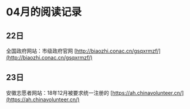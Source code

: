 # 04月的阅读记录

## 22日

全国政府网站：市级政府官网 [http://biaozhi.conac.cn/gsqxrmzf/](http://biaozhi.conac.cn/gsqxrmzf/)

## 23日

安徽志愿者网站：18年12月被要求统一注册的 [https://ah.chinavolunteer.cn/](https://ah.chinavolunteer.cn/)

